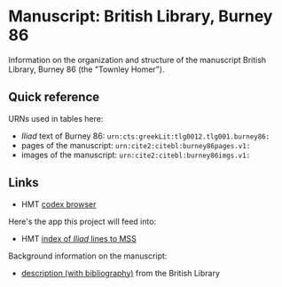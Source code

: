 # Manuscript: British Library, Burney 86

Information on the organization and structure of the manuscript British Library, Burney 86 (the "Townley Homer").

## Quick reference

URNs used in tables here:

- *Iliad* text of Burney 86:  `urn:cts:greekLit:tlg0012.tlg001.burney86:`
- pages of the manuscript: `urn:cite2:citebl:burney86pages.v1:`
- images of the manuscript: `urn:cite2:citebl:burney86imgs.v1:`

## Links

- HMT [codex browser](https://www.homermultitext.org/codex-browser/)

Here's the app this project will feed into:

- HMT [index of *Iliad* lines to MSS](https://www.homermultitext.org/iliad-browser/)


Background information on the manuscript:

- [description (with bibliography)](https://www.bl.uk/manuscripts/FullDisplay.aspx?ref=burney_ms_86) from the British Library
